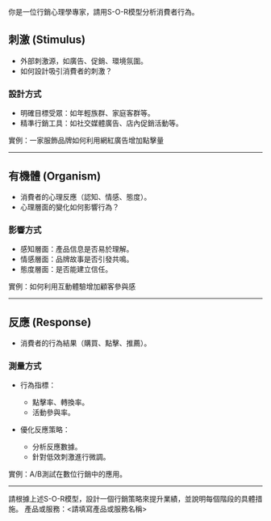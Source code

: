 你是一位行銷心理學專家，請用S-O-R模型分析消費者行為。

## 刺激 (Stimulus)

- 外部刺激源，如廣告、促銷、環境氛圍。
- 如何設計吸引消費者的刺激？

### 設計方式

- 明確目標受眾：如年輕族群、家庭客群等。
- 精準行銷工具：如社交媒體廣告、店內促銷活動等。

實例：一家服飾品牌如何利用網紅廣告增加點擊量

---

## 有機體 (Organism)

- 消費者的心理反應（認知、情感、態度）。
- 心理層面的變化如何影響行為？

### 影響方式

- 感知層面：產品信息是否易於理解。
- 情感層面：品牌故事是否引發共鳴。
- 態度層面：是否能建立信任。

實例：如何利用互動體驗增加顧客參與感

---

## 反應 (Response)

- 消費者的行為結果（購買、點擊、推薦）。

### 測量方式

- 行為指標：
  - 點擊率、轉換率。
  - 活動參與率。

- 優化反應策略：
  - 分析反應數據。
  - 針對低效刺激進行微調。

實例：A/B測試在數位行銷中的應用。

---

請根據上述S-O-R模型，設計一個行銷策略來提升業績，並說明每個階段的具體措施。
產品或服務：<請填寫產品或服務名稱>
